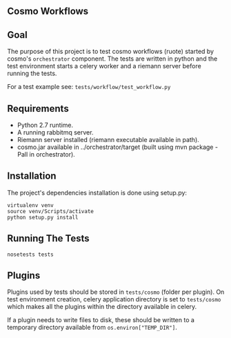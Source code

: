 Cosmo Workflows
---------------

## Goal

The purpose of this project is to test cosmo workflows (ruote) started by cosmo's `orchestrator` component.
The tests are written in python and the test environment starts a celery worker and a riemann server before running the tests.

For a test example see: `tests/workflow/test_workflow.py`


## Requirements

* Python 2.7 runtime.
* A running rabbitmq server.
* Riemann server installed (riemann executable available in path).
* cosmo.jar available in ../orchestrator/target (built using mvn package -Pall in orchestrator).


## Installation

The project's dependencies installation is done using setup.py:

```
virtualenv venv
source venv/Scripts/activate
python setup.py install
```


## Running The Tests

```
nosetests tests
```


## Plugins

Plugins used by tests should be stored in `tests/cosmo` (folder per plugin).
On test environment creation, celery application directory is set to `tests/cosmo` which makes all the plugins within the directory available in celery.

If a plugin needs to write files to disk, these should be written to a temporary directory available from `os.environ["TEMP_DIR"]`.
